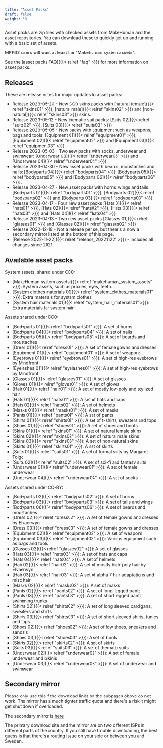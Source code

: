 ```yaml
---
title: "Asset Packs"
draft: false
weight: 50
---
```


Asset packs are zip files with checked assets from MakeHuman and the asset repositories. You can download these to quickly get up and running with a basic set of assets.

MPFB2 users will want at least the "Makehuman system assets".

See the [asset packs FAQ]({{< relref "faq" >}}) for more information on asset packs.

## Releases

These are release notes for major updates to asset packs:

* Release 2023-05-20 - New CC0 skins packs with [natural female]({{< relref "skins01" >}}), [natural male]({{< relref "skins02" >}}) and [non-natural]({{< relref "skins03" >}}) skins.
* Release 2023-05-12 - New thematic suit packs: [Suits 02]({{< relref "suits02" >}}), [Suits 03]({{< relref "suits03" >}})
* Release 2023-05-05 - New packs with equipment such as weapons, bags and tools: [Equipment 01]({{< relref "equipment01" >}}), [Equipment 02]({{< relref "equipment02" >}}) and [Equipment 03]({{< relref "equipment03" >}})
* Release 2023-05-03 - Two new packs with socks, underwear and swimwear: [Underwear 03]({{< relref "underwear03" >}}) and [Underwear 04]({{< relref "underwear04" >}})
* Release 2023-04-30 - New asset packs with beards, moustaches and nails: [Bodyparts 04]({{< relref "bodyparts04" >}}), [Bodyparts 05]({{< relref "bodyparts05" >}}) and [Bodyparts 06]({{< relref "bodyparts06" >}}).
* Release 2023-04-27 - New asset packs with horns, wings and tails: [Bodyparts 01]({{< relref "bodyparts01" >}}), [Bodyparts 02]({{< relref "bodyparts02" >}}) and [Bodyparts 03]({{< relref "bodyparts03" >}}).
* Release 2023-04-17 - Four new asset packs [Hats 01]({{< relref "hats01" >}}), [Hats 02]({{< relref "hats02" >}}), [Hats 03]({{< relref "hats03" >}}) and [Hats 04]({{< relref "hats04" >}})
* Release 2023-04-13 - Two new asset packs [Glasses 01]({{< relref "glasses01" >}}) and [Glasses 02]({{< relref "glasses02" >}})
* Release 2022-12-18 - Not a release per se, but there's a now a secondary mirror listed at the bottom of this page.
* [Release 2022-11-22]({{< relref "release_20221122" >}}) - includes all changes since 2021.

## Available asset packs

System assets, shared under CC0:

* [MakeHuman system assets]({{< relref "makehuman_system_assets" >}}): System assets, such as proxies, eyes, teeth...
* [System clothes materials 01]({{< relref "system_clothes_materials01" >}}): Extra materials for system clothes
* [System hair materials 01]({{< relref "system_hair_materials01" >}}): Extra materials for system hair

Assets shared under CC0:

* [Bodyparts 01]({{< relref "bodyparts01" >}}): A set of horns
* [Bodyparts 04]({{< relref "bodyparts04" >}}): A set of nails
* [Bodyparts 05]({{< relref "bodyparts05" >}}): A set of beards and moustaches
* [Dress 01]({{< relref "dress01" >}}): A set of female gowns and dresses
* [Equipment 01]({{< relref "equipment01" >}}): A set of weapons
* [Eyebrows 01]({{< relref "eyebrows01" >}}): A set of high-res eyebrows by Mindfront
* [Eyelashes 01]({{< relref "eyelashes01" >}}): A set of high-res eyebrows by Mindfront
* [Glasses 01]({{< relref "glasses01" >}}): A set of glasses
* [Gloves 01]({{< relref "gloves01" >}}): A set of gloves
* [Hair 01]({{< relref "hair01" >}}): A set of mostly low-poly and stylized hair
* [Hats 01]({{< relref "hats01" >}}): A set of hats and caps
* [Hats 02]({{< relref "hats02" >}}): A set of helmets
* [Masks 01]({{< relref "masks01" >}}): A set of masks
* [Pants 01]({{< relref "pants01" >}}): A set of pants
* [Shirts 01]({{< relref "shirts01" >}}): A set of t-shirts, sweaters and tops
* [Shoes 01]({{< relref "shoes01" >}}): A set of shoes and boots
* [Skins 01]({{< relref "skins01" >}}): A set of natural female skins
* [Skins 02]({{< relref "skins02" >}}): A set of natural male skins
* [Skins 03]({{< relref "skins03" >}}): A set of non-natural skins
* [Skirts 01]({{< relref "skirts01" >}}): A set of skirts
* [Suits 01]({{< relref "suits01" >}}): A set of formal suits by Margaret Toigo
* [Suits 02]({{< relref "suits02" >}}): A set of sci-fi and fantasy suits
* [Underwear 01]({{< relref "underwear01" >}}): A set of female underwear
* [Underwear 04]({{< relref "underwear04" >}}): A set of socks

Assets shared under CC-BY:

* [Bodyparts 02]({{< relref "bodyparts02" >}}): A set of horns
* [Bodyparts 03]({{< relref "bodyparts03" >}}): A set of tails and wings
* [Bodyparts 06]({{< relref "bodyparts06" >}}): A set of beards and moustaches
* [Dress 02]({{< relref "dress02" >}}): A set of female gowns and dresses by Elvaerwyn
* [Dress 03]({{< relref "dress03" >}}): A set of female gowns and dresses
* [Equipment 02]({{< relref "equipment02" >}}): A set of weapons
* [Equipment 03]({{< relref "equipment03" >}}): Various equipment such as bags and tools
* [Glasses 02]({{< relref "glasses02" >}}): A set of glasses
* [Hats 03]({{< relref "hats03" >}}): A set of hats and caps
* [Hats 04]({{< relref "hats04" >}}): A set of helmets
* [Hair 02]({{< relref "hair02" >}}): A set of mostly high-poly hair by Elvaerwyn
* [Hair 03]({{< relref "hair03" >}}): A set of alpha 7 hair adaptations and misc hair
* [Masks 02]({{< relref "masks02" >}}): A set of masks
* [Pants 02]({{< relref "pants02" >}}): A set of long-legged pants
* [Pants 03]({{< relref "pants03" >}}): A set of short legged pants swimming trunks
* [Shirts 02]({{< relref "shirts02" >}}): A set of long sleeved cardigans, sweaters and shirts
* [Shirts 03]({{< relref "shirts03" >}}): A set of short sleeved shirts, tunics and tops
* [Shoes 02]({{< relref "shoes02" >}}): A set of low shoes, sneakers and sandals
* [Shoes 03]({{< relref "shoes03" >}}): A set of boots
* [Skirts 02]({{< relref "skirts02" >}}): A set of skirts
* [Suits 03]({{< relref "suits03" >}}): A set of thematic suits
* [Underwear 02]({{< relref "underwear02" >}}): A set of female underwear and bikinis
* [Underwear 03]({{< relref "underwear03" >}}): A set of underwear and swimwear

## Secondary mirror

Please only use this if the download links on the subpages above do not work. The mirror has a much tighter traffic quota and there's a risk it might
get shut down if overloaded. 

The secondary mirror is [here](http://files2.makehumancommunity.org)

The primary download site and the mirror are on two different ISPs in different parts of the country. If you still have trouble downloading, the best 
guess is that there's a routing issue on your side or between you and Sweden.

